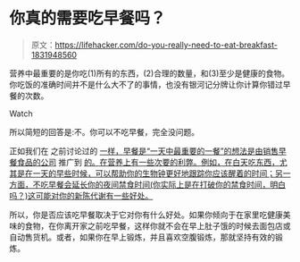 # 你真的需要吃早餐吗？

> 原文：<https://lifehacker.com/do-you-really-need-to-eat-breakfast-1831948560>

营养中最重要的是你吃(1)所有的东西，(2)合理的数量，和(3)至少是健康的食物。你吃饭的准确时间并不是什么大不了的事情，也没有银河记分牌让你计算你错过早餐的次数。

Watch

所以简短的回答是:不。你可以不吃早餐，完全没问题。

正如我们在 之前讨论过的 [一样，早餐是“一天中最重要的一餐”的想法是由销售早餐食品的公司](https://vitals.lifehacker.com/it-doesnt-matter-when-you-eat-1787711505) 推广到 [的。在营养上有一些次要的利弊。例如，在白天吃东西，尤其是在一天的早些时候，可以帮助你的生物钟更好地跟踪你应该醒着的时间；另一方面，不吃早餐会延长你的夜间禁食时间(你实际上是在打破你的禁食时间，明白吗？)这可能对你的新陈代谢有一些好处。](https://www.theguardian.com/lifeandstyle/2016/nov/28/breakfast-health-america-kellog-food-lifestyle)

所以，你是否应该吃早餐取决于它对你有什么好处。如果你倾向于在家里吃健康美味的食物，在你离开家之前吃早餐，这样你就不会在早上肚子饿的时候去面包店或自动售货机。或者，如果你在早上锻炼，并且喜欢空腹锻炼，那就坚持有效的锻炼。
